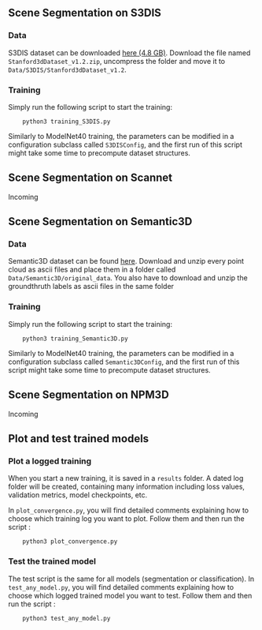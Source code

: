 

## Scene Segmentation on S3DIS

### Data

S3DIS dataset can be downloaded <a href="https://goo.gl/forms/4SoGp4KtH1jfRqEj2">here (4.8 GB)</a>. Download the file named `Stanford3dDataset_v1.2.zip`, uncompress the folder and move it to `Data/S3DIS/Stanford3dDataset_v1.2`.

### Training

Simply run the following script to start the training:

        python3 training_S3DIS.py
        
Similarly to ModelNet40 training, the parameters can be modified in a configuration subclass called `S3DISConfig`, and the first run of this script might take some time to precompute dataset structures.


## Scene Segmentation on Scannet

Incoming

## Scene Segmentation on Semantic3D

### Data

Semantic3D dataset can be found <a href="http://www.semantic3d.net/view_dbase.php?chl=2">here</a>. Download and unzip every point cloud as ascii files and place them in a folder called `Data/Semantic3D/original_data`. You also have to download and unzip the groundthruth labels as ascii files in the same folder


### Training

Simply run the following script to start the training:

        python3 training_Semantic3D.py
        
Similarly to ModelNet40 training, the parameters can be modified in a configuration subclass called `Semantic3DConfig`, and the first run of this script might take some time to precompute dataset structures.


## Scene Segmentation on NPM3D

Incoming

       
## Plot and test trained models

### Plot a logged training

When you start a new training, it is saved in a `results` folder. A dated log folder will be created, containing many information including loss values, validation metrics, model checkpoints, etc.

In `plot_convergence.py`, you will find detailed comments explaining how to choose which training log you want to plot. Follow them and then run the script :

        python3 plot_convergence.py


### Test the trained model

The test script is the same for all models (segmentation or classification). In `test_any_model.py`, you will find detailed comments explaining how to choose which logged trained model you want to test. Follow them and then run the script :

        python3 test_any_model.py

